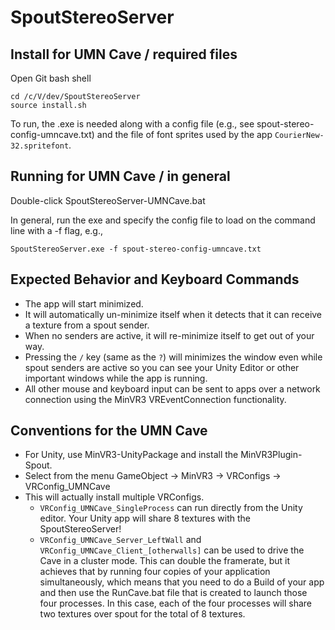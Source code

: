 # SpoutStereoServer

## Install for UMN Cave / required files
Open Git bash shell
```
cd /c/V/dev/SpoutStereoServer
source install.sh
```

To run, the .exe is needed along with a config file (e.g., see 
spout-stereo-config-umncave.txt) and the file of font 
sprites used by the app `CourierNew-32.spritefont`.

## Running for UMN Cave / in general
Double-click SpoutStereoServer-UMNCave.bat

In general, run the exe and specify the config file to load on
the command line with a -f flag, e.g., 
```
SpoutStereoServer.exe -f spout-stereo-config-umncave.txt
```

## Expected Behavior and Keyboard Commands
* The app will start minimized.
* It will automatically un-minimize itself when it detects that it can receive a texture from a spout sender.
* When no senders are active, it will re-minimize itself to get out of your way.
* Pressing the `/` key (same as the `?`) will minimizes the window even while spout senders are active so you can see your Unity Editor or other important windows while the app is running.
* All other mouse and keyboard input can be sent to apps over a network connection using the MinVR3 VREventConnection functionality.

## Conventions for the UMN Cave
* For Unity, use MinVR3-UnityPackage and install the MinVR3Plugin-Spout.
* Select from the menu GameObject -> MinVR3 -> VRConfigs -> VRConfig_UMNCave
* This will actually install multiple VRConfigs.
  - `VRConfig_UMNCave_SingleProcess` can run directly from the Unity editor.  Your Unity app will share 8 textures with the SpoutStereoServer!
  - `VRConfig_UMNCave_Server_LeftWall` and `VRConfig_UMNCave_Client_[otherwalls]` can be used to drive the Cave in a cluster mode.  This can double the framerate, but it achieves that by running four copies of your application simultaneously, which means that you need to do a Build of your app and then use the RunCave.bat file that is created to launch those four processes.  In this case, each of the four processes will share two textures over spout for the total of 8 textures.
